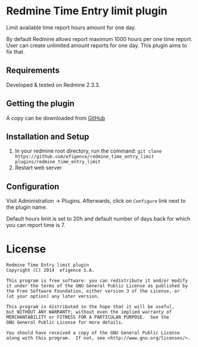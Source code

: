 # Redmine Time Entry limit plugin

Limit available time report hours amount for one day.

By default Redmine allows report maximum 1000 hours per one time report.
User can create unlimited amount reports for one day.
This plugin aims to fix that.

## Requirements

Developed & tested on Redmine 2.3.3.

## Getting the plugin

A copy can be downloaded from [GitHub]( https://github.com/efigence/redmine_time_entry_limit )

## Installation and Setup

1. In your redmine root directory, run the command: `git clone https://github.com/efigence/redmine_time_entry_limit plugins/redmine_time_entry_limit`
2. Restart web server

## Configuration

Visit Administration -> Plugins. Afterwards, click on `Configure` link next to the plugin name.

Default hours limit is set to 20h and default number of days back for which you can report time is 7.

# License

    Redmine Time Entry limit plugin
    Copyright (C) 2014  efigence S.A.

    This program is free software: you can redistribute it and/or modify
    it under the terms of the GNU General Public License as published by
    the Free Software Foundation, either version 3 of the License, or
    (at your option) any later version.

    This program is distributed in the hope that it will be useful,
    but WITHOUT ANY WARRANTY; without even the implied warranty of
    MERCHANTABILITY or FITNESS FOR A PARTICULAR PURPOSE.  See the
    GNU General Public License for more details.

    You should have received a copy of the GNU General Public License
    along with this program.  If not, see <http://www.gnu.org/licenses/>.
